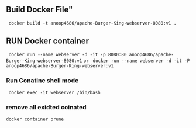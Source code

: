 ## Build Docker File" 
```  docker build -t anoop4686/apache-Burger-King-webserver-8080:v1 . ```

## RUN Docker container ###
``` docker run --name webserver -d -it -p 8080:80 anoop4686/apache-Burger-King-webserver-8080:v1```
``` or ```
``` docker run --name webserver -d -it -P anoop4686/apache-Burger-King-webserver:v1```


### Run Conatine shell mode ###
``` docker exec -it webserver /bin/bash```

### remove all exidted coinated ##
```docker container prune```